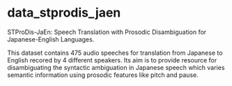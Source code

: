 # data_stprodis_jaen
STProDis-JaEn: Speech Translation with Prosodic Disambiguation for Japanese-English Languages.

This dataset contains 475 audio speeches for translation from Japanese to English recored by 4 different speakers. Its aim is to provide resource for disambiguating the syntactic ambiguation in Japanese speech which varies semantic information using prosodic features like pitch and pause.
